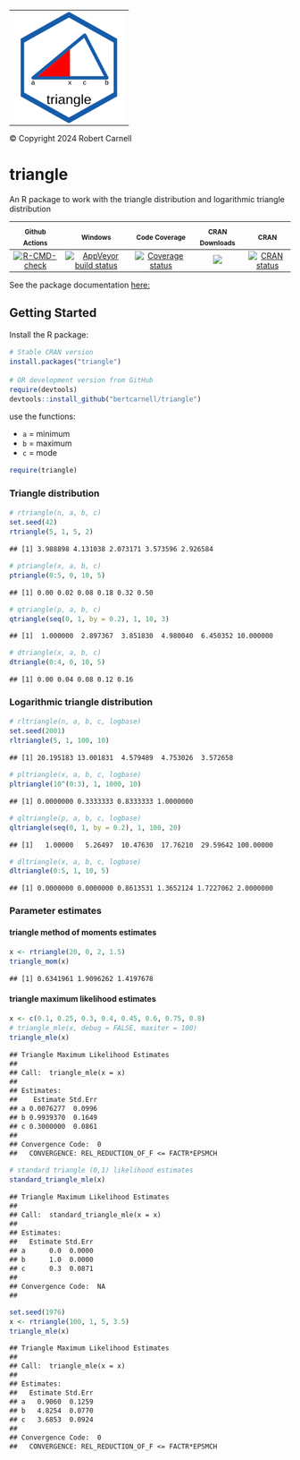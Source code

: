 <!-- DO NOT EDIT:  README.md is created from README.Rmd -->

<div>

<table style="border: 0">
<tr>
<td>
<img align="left" width="200" height="200" src="man/figures/logo.svg"/>
</td>
</tr>
</table>

</div>

<footer>
© Copyright 2024 Robert Carnell
</footer>

# triangle

An R package to work with the triangle distribution and logarithmic
triangle distribution

|                                                                            <sub>Github Actions</sub>                                                                             |                                                                                <sub>Windows</sub>                                                                                |                                                                   <sub>Code Coverage</sub>                                                                   |                                   <sub>CRAN Downloads</sub>                                    |                                               <sub>CRAN</sub>                                                |
|:--------------------------------------------------------------------------------------------------------------------------------------------------------------------------------:|:--------------------------------------------------------------------------------------------------------------------------------------------------------------------------------:|:------------------------------------------------------------------------------------------------------------------------------------------------------------:|:----------------------------------------------------------------------------------------------:|:------------------------------------------------------------------------------------------------------------:|
| [![R-CMD-check](https://github.com/bertcarnell/triangle/actions/workflows/r-cmd-check.yml/badge.svg)](https://github.com/bertcarnell/triangle/actions/workflows/r-cmd-check.yml) | [![AppVeyor build status](https://ci.appveyor.com/api/projects/status/github/bertcarnell/triangle?branch=master&svg=true)](https://ci.appveyor.com/project/bertcarnell/triangle) | [![Coverage status](https://codecov.io/gh/bertcarnell/triangle/branch/master/graph/badge.svg)](https://codecov.io/github/bertcarnell/triangle?branch=master) | [![](https://cranlogs.r-pkg.org/badges/triangle)](https://cran.r-project.org/package=triangle) | [![CRAN status](https://www.r-pkg.org/badges/version/triangle)](https://cran.r-project.org/package=triangle) |

See the package documentation
[here:](https://bertcarnell.github.io/triangle/)

## Getting Started

Install the R package:

``` r
# Stable CRAN version
install.packages("triangle")

# OR development version from GitHub
require(devtools)
devtools::install_github("bertcarnell/triangle")
```

use the functions:

- `a` = minimum
- `b` = maximum
- `c` = mode

``` r
require(triangle)
```

### Triangle distribution

``` r
# rtriangle(n, a, b, c)
set.seed(42)
rtriangle(5, 1, 5, 2)
```

    ## [1] 3.988898 4.131038 2.073171 3.573596 2.926584

``` r
# ptriangle(x, a, b, c)
ptriangle(0:5, 0, 10, 5)
```

    ## [1] 0.00 0.02 0.08 0.18 0.32 0.50

``` r
# qtriangle(p, a, b, c)
qtriangle(seq(0, 1, by = 0.2), 1, 10, 3)
```

    ## [1]  1.000000  2.897367  3.851830  4.980040  6.450352 10.000000

``` r
# dtriangle(x, a, b, c)
dtriangle(0:4, 0, 10, 5)
```

    ## [1] 0.00 0.04 0.08 0.12 0.16

### Logarithmic triangle distribution

``` r
# rltriangle(n, a, b, c, logbase)
set.seed(2001)
rltriangle(5, 1, 100, 10)
```

    ## [1] 20.195183 13.001831  4.579489  4.753026  3.572658

``` r
# pltriangle(x, a, b, c, logbase)
pltriangle(10^(0:3), 1, 1000, 10)
```

    ## [1] 0.0000000 0.3333333 0.8333333 1.0000000

``` r
# qltriangle(p, a, b, c, logbase)
qltriangle(seq(0, 1, by = 0.2), 1, 100, 20)
```

    ## [1]   1.00000   5.26497  10.47630  17.76210  29.59642 100.00000

``` r
# dltriangle(x, a, b, c, logbase)
dltriangle(0:5, 1, 10, 5)
```

    ## [1] 0.0000000 0.0000000 0.8613531 1.3652124 1.7227062 2.0000000

### Parameter estimates

#### triangle method of moments estimates

``` r
x <- rtriangle(20, 0, 2, 1.5)
triangle_mom(x)
```

    ## [1] 0.6341961 1.9096262 1.4197678

#### triangle maximum likelihood estimates

``` r
x <- c(0.1, 0.25, 0.3, 0.4, 0.45, 0.6, 0.75, 0.8)
# triangle_mle(x, debug = FALSE, maxiter = 100)
triangle_mle(x)
```

    ## Triangle Maximum Likelihood Estimates
    ## 
    ## Call:  triangle_mle(x = x) 
    ## 
    ## Estimates:
    ##    Estimate Std.Err
    ## a 0.0076277  0.0996
    ## b 0.9939370  0.1649
    ## c 0.3000000  0.0861
    ## 
    ## Convergence Code:  0
    ##   CONVERGENCE: REL_REDUCTION_OF_F <= FACTR*EPSMCH

``` r
# standard triangle (0,1) likelihood estimates
standard_triangle_mle(x)
```

    ## Triangle Maximum Likelihood Estimates
    ## 
    ## Call:  standard_triangle_mle(x = x) 
    ## 
    ## Estimates:
    ##   Estimate Std.Err
    ## a      0.0  0.0000
    ## b      1.0  0.0000
    ## c      0.3  0.0871
    ## 
    ## Convergence Code:  NA
    ##  

``` r
set.seed(1976)
x <- rtriangle(100, 1, 5, 3.5)
triangle_mle(x)
```

    ## Triangle Maximum Likelihood Estimates
    ## 
    ## Call:  triangle_mle(x = x) 
    ## 
    ## Estimates:
    ##   Estimate Std.Err
    ## a   0.9060  0.1259
    ## b   4.8254  0.0770
    ## c   3.6853  0.0924
    ## 
    ## Convergence Code:  0
    ##   CONVERGENCE: REL_REDUCTION_OF_F <= FACTR*EPSMCH
